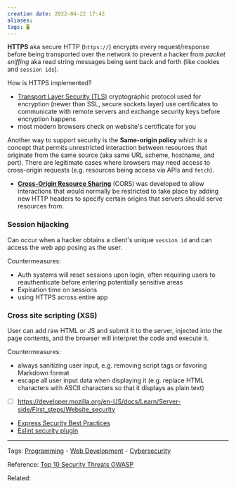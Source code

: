 ```yaml
---
creation date: 2022-04-22 17:42
aliases: 
tags: 🖥️
---
```


**HTTPS** aka secure HTTP (`https://`) encrypts every request/response before being transported over the network to prevent a hacker from *packet sniffing* aka read string messages being sent back and forth (like cookies and `session ids`).

How is HTTPS implemented?
- [Transport Layer Security (TLS)](./Transport%20Layer%20Security%20(TLS).md) cryptographic protocol used for encryption (newer than SSL, secure sockets layer) use certificates to communicate with remote servers and exchange security keys before encryption happens
- most modern browsers check on website's certificate for you

Another way to support security is the **Same-origin policy** which is a concept that permits unrestricted interaction between resources that originate from the same source (aka same URL scheme, hostname, and port). There are legitimate cases where browsers may need access to cross-origin requests (e.g. resources being access via APIs and `fetch`).
- **[Cross-Origin Resource Sharing](./Cross-Origin%20Resource%20Sharing.md)** (CORS) was developed to allow interactions that would normally be restricted to take place by adding new HTTP headers to specify certain origins that servers should serve resources from.
### Session hijacking
Can occur when a hacker obtains a client's unique `session id` and can access the web app posing as the user.

Countermeasures:
- Auth systems will reset sessions upon login, often requiring users to reauthenticate before entering potentially sensitive areas
- Expiration time on sessions
- using HTTPS across entire app

### Cross site scripting (XSS)
User can add raw HTML or JS and submit it to the server, injected into the page contents, and the browser will interpret the code and execute it.

Countermeasures:
- always sanitizing user input, e.g. removing script tags or favoring Markdown format
- escape all user input data when displaying it (e.g. replace HTML characters with ASCII characters so that it displays as plain text)


- [ ] https://developer.mozilla.org/en-US/docs/Learn/Server-side/First_steps/Website_security
- [Express Security Best Practices](https://expressjs.com/en/advanced/best-practice-security.html)
- [Eslint security plugin](https://github.com/nodesecurity/eslint-plugin-security)

---
Tags: [Programming](Programming.md) - [Web Development](Web%20Development.md) - [Cybersecurity](./Cybersecurity.md)

Reference: [Top 10 Security Threats OWASP](https://owasp.org/www-project-top-ten/)

Related: 
